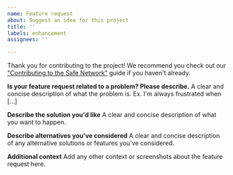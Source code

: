 ```yaml
---
name: Feature request
about: Suggest an idea for this project
title: ''
labels: enhancement
assignees: ''

---
```


Thank you for contributing to the project!
We recommend you check out our ["Contributing to the Safe Network"](https://github.com/maidsafe/QA/blob/master/CONTRIBUTING.md) guide if you haven't already.

**Is your feature request related to a problem? Please describe.**
A clear and concise description of what the problem is. Ex. I'm always frustrated when [...]

**Describe the solution you'd like**
A clear and concise description of what you want to happen.

**Describe alternatives you've considered**
A clear and concise description of any alternative solutions or features you've considered.

**Additional context**
Add any other context or screenshots about the feature request here.
